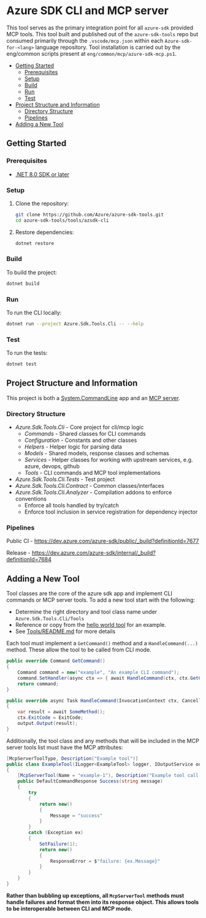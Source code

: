 # Azure SDK CLI and MCP server

This tool serves as the primary integration point for all `azure-sdk` provided MCP tools. This tool built and published out of the `azure-sdk-tools` repo but consumed primarily through the `.vscode/mcp.json` within each `Azure-sdk-for-<lang>` language repository. Tool installation is carried out by the eng/common scripts present at `eng/common/mcp/azure-sdk-mcp.ps1`.

* [Getting Started](#getting-started)
  * [Prerequisites](#prerequisites)
  * [Setup](#setup)
  * [Build](#build)
  * [Run](#run)
  * [Test](#test)
* [Project Structure and Information](#project-structure-and-information)
  * [Directory Structure](#directory-structure)
  * [Pipelines](#pipelines)
* [Adding a New Tool](#adding-a-new-tool)

## Getting Started

### Prerequisites

- [.NET 8.0 SDK or later](https://dotnet.microsoft.com/download)

### Setup

1. Clone the repository:
    ```sh
    git clone https://github.com/Azure/azure-sdk-tools.git
    cd azure-sdk-tools/tools/azsdk-cli
    ```

2. Restore dependencies:
    ```sh
    dotnet restore
    ```

### Build

To build the project:

```sh
dotnet build
```

### Run

To run the CLI locally:

```sh
dotnet run --project Azure.Sdk.Tools.Cli -- --help
```

### Test

To run the tests:

```sh
dotnet test
```

## Project Structure and Information

This project is both a [System.CommandLine](https://learn.microsoft.com/en-us/dotnet/standard/commandline/) app and an [MCP server](https://github.com/modelcontextprotocol/csharp-sdk).

### Directory Structure

- *Azure.Sdk.Tools.Cli* - Core project for cli/mcp logic
    - *Commands* - Shared classes for CLI commands
    - *Configuration* - Constants and other classes
    - *Helpers* - Helper logic for parsing data
    - *Models* - Shared models, response classes and schemas
    - *Services* - Helper classes for working with upstream services, e.g. azure, devops, github
    - *Tools* - CLI commands and MCP tool implementations
- *Azure.Sdk.Tools.Cli.Tests* - Test project
- *Azure.Sdk.Tools.Cli.Contract* - Common classes/interfaces
- *Azure.Sdk.Tools.Cli.Analyzer* - Compilation addons to enforce conventions
    - Enforce all tools handled by try/catch
    - Enforce tool inclusion in service registration for dependency injector

### Pipelines

Public CI - https://dev.azure.com/azure-sdk/public/_build?definitionId=7677

Release - https://dev.azure.com/azure-sdk/internal/_build?definitionId=7684 

## Adding a New Tool

Tool classes are the core of the azure sdk app and implement CLI commands or MCP server tools. To add a new tool start with the following:

- Determine the right directory and tool class name under `Azure.Sdk.Tools.Cli/Tools`
- Reference or copy from the [hello world tool](Azure.Sdk.Tools.Cli/Tools/HelloWorldTool/HelloWorldTool.cs) for an example.
- See [Tools/README.md](./Azure.Sdk.Tools.Cli/Tools/README.md) for more details

Each tool must implement a `GetCommand()` method and a `HandleCommand(...)` method. These allow the tool to be called from CLI mode.

```csharp
public override Command GetCommand()
{
    Command command = new("example", "An example CLI command");
    command.SetHandler(async ctx => { await HandleCommand(ctx, ctx.GetCancellationToken()); });
    return command;
}

public override async Task HandleCommand(InvocationContext ctx, CancellationToken ct)
{
    var result = await SomeMethod();
    ctx.ExitCode = ExitCode;
    output.Output(result);
}
```

Additionally, the tool class and any methods that will be included in the MCP server tools list must have the MCP attributes:

```csharp
[McpServerToolType, Description("Example tool")]
public class ExampleTool(ILogger<ExampleTool> logger, IOutputService output) : MCPTool
{
    [McpServerTool(Name = "example-1"), Description("Example tool call 1")]
    public DefaultCommandResponse Success(string message)
    {
        try
        {
            return new()
            {
                Message = "success"
            }
        }
        catch (Exception ex)
        {
            SetFailure(1);
            return new()
            {
                ResponseError = $"failure: {ex.Message}"
            }
        }
    }
}
```

**Rather than bubbling up exceptions, all `McpServerTool` methods must handle failures and format them into its response object. This allows tools to be interoperable between CLI and MCP mode.**
